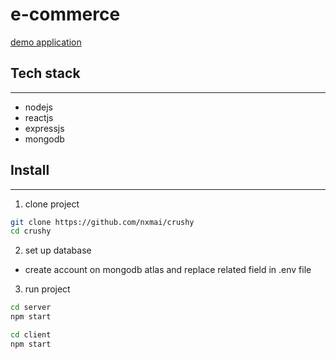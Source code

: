 # e-commerce
[demo application](https://crushy.netlify.app/)

## Tech stack
-------------
- nodejs
- reactjs
- expressjs
- mongodb 
## Install 
-------------
1. clone project
```bash
git clone https://github.com/nxmai/crushy
cd crushy
```
2. set up database
- create account on mongodb atlas and replace related field in .env file
3. run project
````bash
cd server
npm start
````
````bash
cd client
npm start
````

